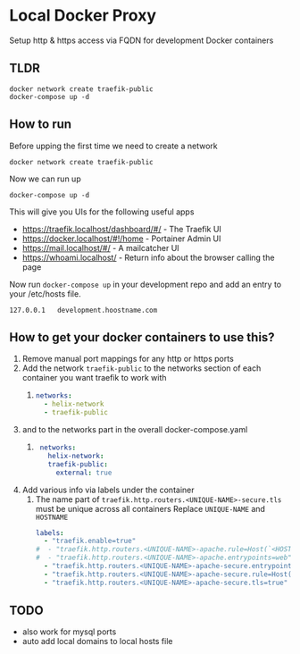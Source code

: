 # Local Docker Proxy
Setup http & https access via FQDN for development Docker containers

## TLDR
````shell
docker network create traefik-public
docker-compose up -d
````

## How to run
Before upping the first time we need to create a network 
````shell
docker network create traefik-public
````
Now we can run up
````shell
docker-compose up -d
````
This will give you UIs for the following useful apps
* https://traefik.localhost/dashboard/#/ - The Traefik UI
* https://docker.localhost/#!/home - Portainer Admin UI
* https://mail.localhost/#/ - A mailcatcher UI
* https://whoami.localhost/ - Return info about the browser calling the page

Now run `docker-compose up` in your development repo and add an entry to your /etc/hosts file.
````
127.0.0.1   development.hoostname.com
````

## How to get your docker containers to use this?
1. Remove manual port mappings for any http or https ports
2. Add the network `traefik-public` to the networks section of each container you want traefik to work with
   1. ````yaml
      networks:
        - helix-network
        - traefik-public
3. and to the networks part in the overall docker-compose.yaml
   1. ````yaml
       networks:
         helix-network:
         traefik-public:
           external: true
4. Add various info via labels under the container
   1. The name part of `traefik.http.routers.<UNIQUE-NAME>-secure.tls` must be unique across all containers
      Replace `UNIQUE-NAME` and `HOSTNAME`
      ````yaml
      labels:
        - "traefik.enable=true"
      #  - "traefik.http.routers.<UNIQUE-NAME>-apache.rule=Host(`<HOSTNAME>`)" # only needed if it must have http
      #  - "traefik.http.routers.<UNIQUE-NAME>-apache.entrypoints=web" # only needed if it must have http
        - "traefik.http.routers.<UNIQUE-NAME>-apache-secure.entrypoints=websecure"
        - "traefik.http.routers.<UNIQUE-NAME>-apache-secure.rule=Host(`<HOSTNAME>`)"
        - "traefik.http.routers.<UNIQUE-NAME>-apache-secure.tls=true"
      ````
      
## TODO
* also work for mysql ports
* auto add local domains to local hosts file
